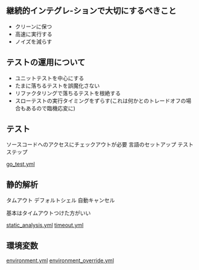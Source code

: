 ## 継続的インテグレ-ションで大切にするべきこと

- クリーンに保つ
- 高速に実行する
- ノイズを減らす

## テストの運用について

- ユニットテストを中心にする
- たまに落ちるテストを誤魔化さない
- リファクタリングで落ちるテストを根絶する
- スローテストの実行タイミングをずらす(これは何かとのトレードオフの場合もあるので臨機応変に)


## テスト

ソースコードへのアクセスにチェックアウトが必要
言語のセットアップ
テストステップ

[go_test.yml](./bk_workflows/go_test.yml)

## 静的解析
タムアウト
デフォルトシェル
自動キャンセル

基本はタイムアウトつけた方がいい

[static_analysis.yml](./bk_workflows/static_analysis.yml)
[timeout.yml](./bk_workflows/timeout.yml)

## 環境変数
[environment.yml](./bk_workflows/environment.yml)
[environment_override.yml](./bk_workflows/environment_override.yml)
